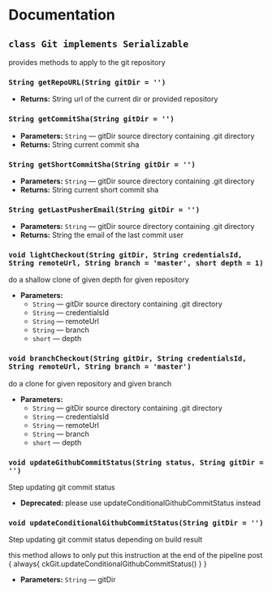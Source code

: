 # Documentation

## `class Git implements Serializable`

provides methods to apply to the git repository

### `String getRepoURL(String gitDir = '')`

 * **Returns:** String url of the current dir or provided repository

### `String getCommitSha(String gitDir = '')`

 * **Parameters:** `String` — gitDir source directory containing .git directory
 * **Returns:** String current commit sha

### `String getShortCommitSha(String gitDir = '')`

 * **Parameters:** `String` — gitDir source directory containing .git directory
 * **Returns:** String current short commit sha

### `String getLastPusherEmail(String gitDir = '')`

 * **Parameters:** `String` — gitDir source directory containing .git directory
 * **Returns:** String the email of the last commit user

### `void lightCheckout(String gitDir, String credentialsId, String remoteUrl, String branch = 'master', short depth = 1)`

do a shallow clone of given depth for given repository

 * **Parameters:**
   * `String` — gitDir source directory containing .git directory
   * `String` — credentialsId
   * `String` — remoteUrl
   * `String` — branch
   * `short` — depth

### `void branchCheckout(String gitDir, String credentialsId, String remoteUrl, String branch = 'master')`

do a clone for given repository and given branch

 * **Parameters:**
   * `String` — gitDir source directory containing .git directory
   * `String` — credentialsId
   * `String` — remoteUrl
   * `String` — branch
   * `short` — depth

### `void updateGithubCommitStatus(String status, String gitDir = '')`

Step updating git commit status

 * **Deprecated:** please use updateConditionalGithubCommitStatus instead

### `void updateConditionalGithubCommitStatus(String gitDir = '')`

Step updating git commit status depending on build result

this method allows to only put this instruction at the end of the pipeline post { always{ ckGit.updateConditionalGithubCommitStatus() } }

 * **Parameters:** `String` — gitDir
